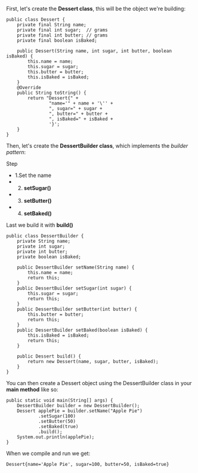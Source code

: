 

First, let's create the **Dessert class**, this will be the object we're building:

```
public class Dessert {
    private final String name;
    private final int sugar;  // grams
    private final int butter; // grams
    private final boolean isBaked;

    public Dessert(String name, int sugar, int butter, boolean isBaked) {
        this.name = name;
        this.sugar = sugar;
        this.butter = butter;
        this.isBaked = isBaked;
    }
    @Override
    public String toString() {
        return "Dessert{" +
                "name='" + name + '\'' +
                ", sugar=" + sugar +
                ", butter=" + butter +
                ", isBaked=" + isBaked +
                '}';
    }
}
```

Then, let's create the **DessertBuilder class**, which implements the *builder pattern*:

Step 
- 1.Set the name
- 2. **setSugar()**
- 3. **setButter()**
- 4. **setBaked()**

Last we build it with **build()**

```
public class DessertBuilder {
    private String name;
    private int sugar;
    private int butter;
    private boolean isBaked;

    public DessertBuilder setName(String name) {
        this.name = name;
        return this;
    }
    public DessertBuilder setSugar(int sugar) {
        this.sugar = sugar;
        return this;
    }
    public DessertBuilder setButter(int butter) {
        this.butter = butter;
        return this;
    }
    public DessertBuilder setBaked(boolean isBaked) {
        this.isBaked = isBaked;
        return this;
    }

    public Dessert build() {
        return new Dessert(name, sugar, butter, isBaked);
    }
}
```

You can then create a Dessert object using the DessertBuilder class in your **main method** like so:


```
public static void main(String[] args) {
    DessertBuilder builder = new DessertBuilder();
    Dessert applePie = builder.setName("Apple Pie")
            .setSugar(100)
            .setButter(50)
            .setBaked(true)
            .build();
    System.out.println(applePie);
}
```


When we compile and run we get:
```
Dessert{name='Apple Pie', sugar=100, butter=50, isBaked=true}
```













